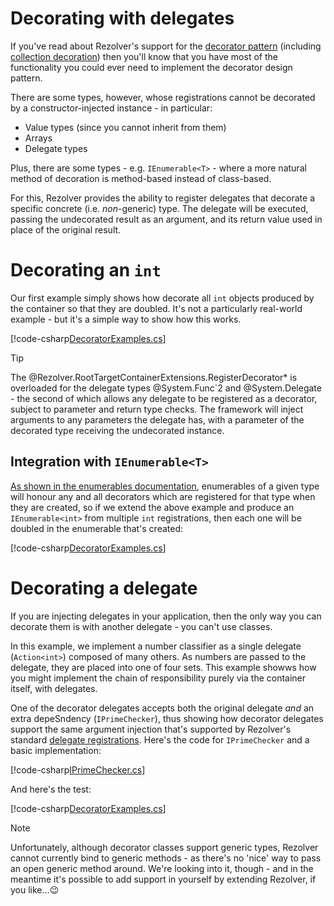 ﻿# Decorating with delegates

If you've read about Rezolver's support for the [decorator pattern](../decorators.md) (including
[collection decoration](collections.md)) then you'll know that
you have most of the functionality you could ever need to implement the decorator design pattern.

There are some types, however, whose registrations cannot be decorated by a constructor-injected instance - 
in particular:
- Value types (since you cannot inherit from them)
- Arrays
- Delegate types

Plus, there are some types - e.g. `IEnumerable<T>` - where a more natural method of decoration is method-based
instead of class-based.

For this, Rezolver provides the ability to register delegates that decorate a specific concrete (i.e. 
*non*-generic) type.  The delegate will be executed, passing the undecorated result as an argument, and 
its return value used in place of the original result.

# Decorating an `int`

Our first example simply shows how decorate all `int` objects produced by the container so that they are 
doubled.  It's not a particularly real-world example - but it's a simple way to show how this works.

[!code-csharp[DecoratorExamples.cs](../../../../../test/Rezolver.Tests.Examples/DecoratorExamples.cs#example10)]

> [!TIP]
> The @Rezolver.RootTargetContainerExtensions.RegisterDecorator* is overloaded for the delegate types 
> @System.Func`2 and @System.Delegate - the second of which allows any delegate to be registered as a 
> decorator, subject to parameter and return type checks.  The framework will inject arguments to any 
> parameters the delegate has, with a parameter of the decorated type receiving the undecorated instance.

## Integration with `IEnumerable<T>`

[As shown in the enumerables documentation](../enumerables.md#decorators-and-enumerables), enumerables of a 
given type will honour any and all decorators which are registered for that type when they are created, so if we
extend the above example and produce an `IEnumerable<int>` from multiple `int` registrations, then each one
will be doubled in the enumerable that's created:

[!code-csharp[DecoratorExamples.cs](../../../../../test/Rezolver.Tests.Examples/DecoratorExamples.cs#example11)]

# Decorating a delegate

If you are injecting delegates in your application, then the only way you can decorate them is with another 
delegate - you can't use classes.

In this example, we implement a number classifier as a single delegate (`Action<int>`) composed of many others.
As numbers are passed to the delegate, they are placed into one of four sets.  This example showws how you might
implement the chain of responsibility purely via the container itself, with delegates.

One of the decorator delegates accepts both the original delegate *and* an extra depeSndency (`IPrimeChecker`),
thus showing how decorator delegates support the same argument injection that's supported by Rezolver's standard
[delegate registrations](../delegates.md). Here's the code for `IPrimeChecker` and a basic implementation:

[!code-csharp[IPrimeChecker.cs](../../../../../test/Rezolver.Tests.Examples/types/IPrimeChecker.cs#example)]

And here's the test:

[!code-csharp[DecoratorExamples.cs](../../../../../test/Rezolver.Tests.Examples/DecoratorExamples.cs#example12)]

> [!NOTE]
> Unfortunately, although decorator classes support generic types, Rezolver cannot currently bind to generic 
> methods - as there's no 'nice' way to pass an open generic method around.  We're looking into it, though - and
> in the meantime it's possible to add support in yourself by extending Rezolver, if you like...:wink: